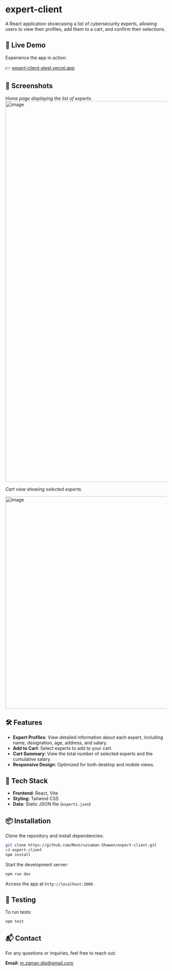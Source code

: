 # expert-client

A React application showcasing a list of cybersecurity experts, allowing users to view their profiles, add them to a cart, and confirm their selections.

## 🚀 Live Demo

Experience the app in action:

👉 [expert-client-steel.vercel.app](https://expert-client-steel.vercel.app/)

## 📸 Screenshots

*Home page displaying the list of experts.*
<img width="1700" height="1188" alt="image" src="https://github.com/user-attachments/assets/1ffb9703-5f83-4533-9db5-4f4b0ab72cb4" />


*Cart view showing selected experts.*

<img width="579" height="662" alt="image" src="https://github.com/user-attachments/assets/1ad9fc81-ca43-4012-bbff-f908d03d1581" />


## 🛠️ Features

- **Expert Profiles**: View detailed information about each expert, including name, designation, age, address, and salary.
- **Add to Cart**: Select experts to add to your cart.
- **Cart Summary**: View the total number of selected experts and the cumulative salary.
- **Responsive Design**: Optimized for both desktop and mobile views.

## 🧰 Tech Stack

- **Frontend**: React, Vite
- **Styling**: Tailwind CSS
- **Data**: Static JSON file (`experts.json`)

## 📦 Installation

Clone the repository and install dependencies:

```bash
git clone https://github.com/Moniruzzaman-Shawon/expert-client.git
cd expert-client
npm install

```

Start the development server:

```bash
npm run dev

```

Access the app at `http://localhost:3000`.

## 🧪 Testing

To run tests:

```bash
npm test

```
## 📬 Contact

For any questions or inquiries, feel free to reach out:

**Email:** [m.zaman.djp@gmail.com](mailto:m.zaman.djp@gmail.com)

